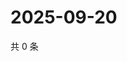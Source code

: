 # 2025-09-20

共 0 条

<!-- BEGIN ZHIHUVIDEO -->
<!-- 最后更新时间 Sat Sep 20 2025 04:12:19 GMT+0800 (China Standard Time) -->

<!-- END ZHIHUVIDEO -->
